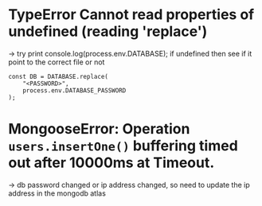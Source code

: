 # TypeError Cannot read properties of undefined (reading 'replace')
->  try print console.log(process.env.DATABASE); 
if undefined then see if it point to the correct file or not
```
const DB = DATABASE.replace(
    "<PASSWORD>",
    process.env.DATABASE_PASSWORD
);
```


# MongooseError: Operation `users.insertOne()` buffering timed out after 10000ms at Timeout.<anonymous>
-> db password changed or ip address changed, so need to update the ip address in the mongodb atlas
